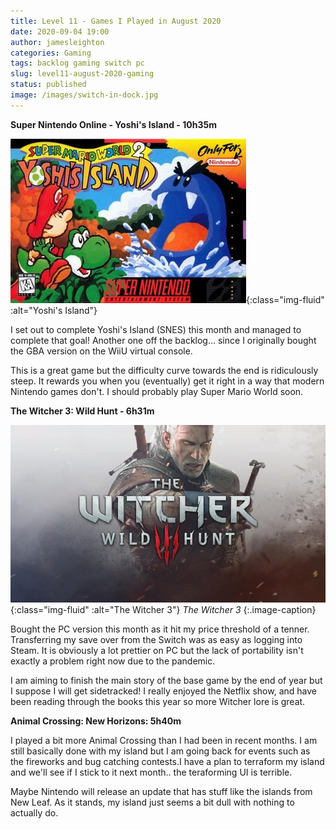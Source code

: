 ```yaml
---
title: Level 11 - Games I Played in August 2020
date: 2020-09-04 19:00
author: jamesleighton
categories: Gaming
tags: backlog gaming switch pc
slug: level11-august-2020-gaming
status: published
image: /images/switch-in-dock.jpg
---
```


**Super Nintendo Online - Yoshi's Island - 10h35m**

![yoshi island](/images/yoshi-box.jpg){:class="img-fluid" :alt="Yoshi's Island"}

I set out to complete Yoshi's Island (SNES) this month and managed to complete that goal! Another one off the backlog... since I originally bought the GBA version on the WiiU virtual console.

This is a great game but the difficulty curve towards the end is ridiculously steep. It rewards you when you (eventually) get it right in a way that modern Nintendo games don't. I should probably play Super Mario World soon.

**The Witcher 3: Wild Hunt - 6h31m**

![witcher3](/images/witcher.jpg){:class="img-fluid" :alt="The Witcher 3"}
*The Witcher 3*
{:.image-caption}

Bought the PC version this month as it hit my price threshold of a tenner. Transferring my save over from the Switch was as easy as logging into Steam. It is obviously a lot prettier on PC but the lack of portability isn't exactly a problem right now due to the pandemic.

I am aiming to finish the main story of the base game by the end of year but I suppose I will get sidetracked! I really enjoyed the Netflix show, and have been reading through the books this year so more Witcher lore is great.

**Animal Crossing: New Horizons: 5h40m**

I played a bit more Animal Crossing than I had been in recent months. I am still basically done with my island but I am going back for events such as the fireworks and bug catching contests.I have a plan to terraform my island and we'll see if I stick to it next month.. the teraforming UI is terrible.

Maybe Nintendo will release an update that has stuff like the islands from New Leaf. As it stands, my island just seems a bit dull with nothing to actually do.
